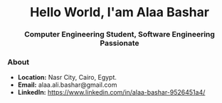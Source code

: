 <html>

  <h1 align="center">Hello World, I'am Alaa Bashar</h1>
  <h3 align="center">Computer Engineering Student, Software Engineering Passionate</h3>
  
  <h3>About</h3>
  <ul>
    <li><b>Location:</b> Nasr City, Cairo, Egypt.</li>
    <li><b>Email:</b> alaa.ali.bashar@gmail.com</li>
    <li><b>LinkedIn:</b> <a href="#https://www.linkedin.com/in/alaa-bashar-9526451a4/">https://www.linkedin.com/in/alaa-bashar-9526451a4/</a></li>
  </ul>

</html>
